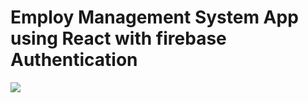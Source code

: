 # Employ Management System App using React with firebase Authentication

<img src="https://scontent.fdac22-1.fna.fbcdn.net/v/t39.30808-6/293464727_2293464197472961_8984685508087706134_n.jpg?_nc_cat=100&ccb=1-7&_nc_sid=0debeb&_nc_eui2=AeFaZsNasgDwZKnnFMs86gt5amQRHCJZrf9qZBEcIlmt_7RBnXID2i1VBzkd4umfG2vNvBrwebWVQVaAsvs9DjJY&_nc_ohc=Ai8vo2G-r0sAX_0h8pg&_nc_oc=AQm7_PLXSxT_xD6U7Rn8J-jndmgO2mINU95prWH4fxe8Zz_5fMWKrbI8kEXiO3Lek28&_nc_ht=scontent.fdac22-1.fna&oh=00_AT8HcM194F5QNf9W1ZdS08kWdmMokH2QVPyG0PrGfIcnmg&oe=62D20012"/>
